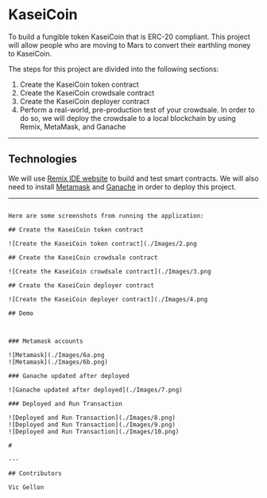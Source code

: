 # KaseiCoin
To build a fungible token KaseiCoin that is ERC-20 compliant. This project will allow people who are moving to Mars to convert their earthling money to KaseiCoin.


The steps for this project are divided into the following sections:

1. Create the KaseiCoin token contract
2. Create the KaseiCoin crowdsale contract
3. Create the KaseiCoin deployer contract
4. Perform a real-world, pre-production test of your crowdsale. In order to do so, we will deploy the crowdsale to a local blockchain by using Remix, MetaMask, and Ganache


---

## Technologies

We will use [Remix IDE website](https://remix.ethereum.org/#optimize=false&runs=200&evmVersion=null&version=soljson-v0.8.7+commit.e28d00a7.js) to build and test smart contracts. We will also need to install [Metamask](https://metamask.io/) and [Ganache](https://trufflesuite.com/ganache/) in order to deploy this project.

---


```

Here are some screenshots from running the application:

## Create the KaseiCoin token contract

![Create the KaseiCoin token contract](./Images/2.png

## Create the KaseiCoin crowdsale contract

![Create the KaseiCoin crowdsale contract](./Images/3.png

## Create the KaseiCoin deployer contract

![Create the KaseiCoin deployer contract](./Images/4.png

## Demo



### Metamask accounts

![Metamask](./Images/6a.png
![Metamask](./Images/6b.png)

### Ganache updated after deployed

![Ganache updated after deployed](./Images/7.png)

### Deployed and Run Transaction

![Deployed and Run Transaction](./Images/8.png)
![Deployed and Run Transaction](./Images/9.png)
![Deployed and Run Transaction](./Images/10.png)

#

---

## Contributors

Vic Gellon

